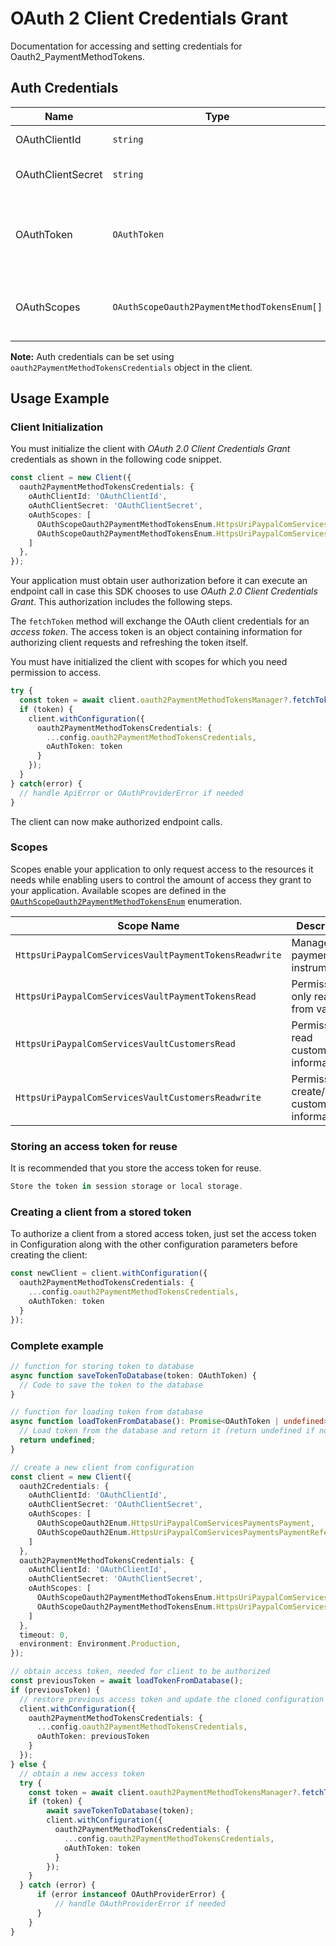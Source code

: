 
# OAuth 2 Client Credentials Grant



Documentation for accessing and setting credentials for Oauth2_PaymentMethodTokens.

## Auth Credentials

| Name | Type | Description | Setter |
|  --- | --- | --- | --- |
| OAuthClientId | `string` | OAuth 2 Client ID | `oAuthClientId` |
| OAuthClientSecret | `string` | OAuth 2 Client Secret | `oAuthClientSecret` |
| OAuthToken | `OAuthToken` | Object for storing information about the OAuth token | `oAuthToken` |
| OAuthScopes | `OAuthScopeOauth2PaymentMethodTokensEnum[]` | List of scopes that apply to the OAuth token | `oAuthScopes` |



**Note:** Auth credentials can be set using `oauth2PaymentMethodTokensCredentials` object in the client.

## Usage Example

### Client Initialization

You must initialize the client with *OAuth 2.0 Client Credentials Grant* credentials as shown in the following code snippet.

```ts
const client = new Client({
  oauth2PaymentMethodTokensCredentials: {
    oAuthClientId: 'OAuthClientId',
    oAuthClientSecret: 'OAuthClientSecret',
    oAuthScopes: [
      OAuthScopeOauth2PaymentMethodTokensEnum.HttpsUriPaypalComServicesVaultPaymentTokensReadwrite,
      OAuthScopeOauth2PaymentMethodTokensEnum.HttpsUriPaypalComServicesVaultPaymentTokensRead
    ]
  },
});
```



Your application must obtain user authorization before it can execute an endpoint call in case this SDK chooses to use *OAuth 2.0 Client Credentials Grant*. This authorization includes the following steps.

The `fetchToken` method will exchange the OAuth client credentials for an *access token*. The access token is an object containing information for authorizing client requests and refreshing the token itself.

You must have initialized the client with scopes for which you need permission to access.

```ts
try {
  const token = await client.oauth2PaymentMethodTokensManager?.fetchToken();
  if (token) {
    client.withConfiguration({
      oauth2PaymentMethodTokensCredentials: {
        ...config.oauth2PaymentMethodTokensCredentials,
        oAuthToken: token
      }
    });
  }
} catch(error) {
  // handle ApiError or OAuthProviderError if needed
}
```

The client can now make authorized endpoint calls.

### Scopes

Scopes enable your application to only request access to the resources it needs while enabling users to control the amount of access they grant to your application. Available scopes are defined in the [`OAuthScopeOauth2PaymentMethodTokensEnum`](../../doc/models/o-auth-scope-oauth-2-payment-method-tokens-enum.md) enumeration.

| Scope Name | Description |
|  --- | --- |
| `HttpsUriPaypalComServicesVaultPaymentTokensReadwrite` | Manage payment instruments |
| `HttpsUriPaypalComServicesVaultPaymentTokensRead` | Permission to only read from vault |
| `HttpsUriPaypalComServicesVaultCustomersRead` | Permission to read customer information. |
| `HttpsUriPaypalComServicesVaultCustomersReadwrite` | Permission to create/update customer information. |

### Storing an access token for reuse

It is recommended that you store the access token for reuse.

```ts
Store the token in session storage or local storage.
```

### Creating a client from a stored token

To authorize a client from a stored access token, just set the access token in Configuration along with the other configuration parameters before creating the client:

```ts
const newClient = client.withConfiguration({
  oauth2PaymentMethodTokensCredentials: {
    ...config.oauth2PaymentMethodTokensCredentials,
    oAuthToken: token
  }
});
```

### Complete example



```ts
// function for storing token to database
async function saveTokenToDatabase(token: OAuthToken) {
  // Code to save the token to the database
}

// function for loading token from database
async function loadTokenFromDatabase(): Promise<OAuthToken | undefined> {
  // Load token from the database and return it (return undefined if no token exists)
  return undefined;
}

// create a new client from configuration
const client = new Client({
  oauth2Credentials: {
    oAuthClientId: 'OAuthClientId',
    oAuthClientSecret: 'OAuthClientSecret',
    oAuthScopes: [
      OAuthScopeOauth2Enum.HttpsUriPaypalComServicesPaymentsPayment,
      OAuthScopeOauth2Enum.HttpsUriPaypalComServicesPaymentsPaymentReferenceTransaction
    ]
  },
  oauth2PaymentMethodTokensCredentials: {
    oAuthClientId: 'OAuthClientId',
    oAuthClientSecret: 'OAuthClientSecret',
    oAuthScopes: [
      OAuthScopeOauth2PaymentMethodTokensEnum.HttpsUriPaypalComServicesVaultPaymentTokensReadwrite,
      OAuthScopeOauth2PaymentMethodTokensEnum.HttpsUriPaypalComServicesVaultPaymentTokensRead
    ]
  },
  timeout: 0,
  environment: Environment.Production,
});

// obtain access token, needed for client to be authorized
const previousToken = await loadTokenFromDatabase();
if (previousToken) {
  // restore previous access token and update the cloned configuration with the token
  client.withConfiguration({
    oauth2PaymentMethodTokensCredentials: {
      ...config.oauth2PaymentMethodTokensCredentials,
      oAuthToken: previousToken
    }
  });
} else {
  // obtain a new access token
  try {
    const token = await client.oauth2PaymentMethodTokensManager?.fetchToken();
    if (token) {
        await saveTokenToDatabase(token);
        client.withConfiguration({
          oauth2PaymentMethodTokensCredentials: {
            ...config.oauth2PaymentMethodTokensCredentials,
            oAuthToken: token
          }
        });
    }
  } catch (error) {
      if (error instanceof OAuthProviderError) {
          // handle OAuthProviderError if needed
      }
    }
}
```


